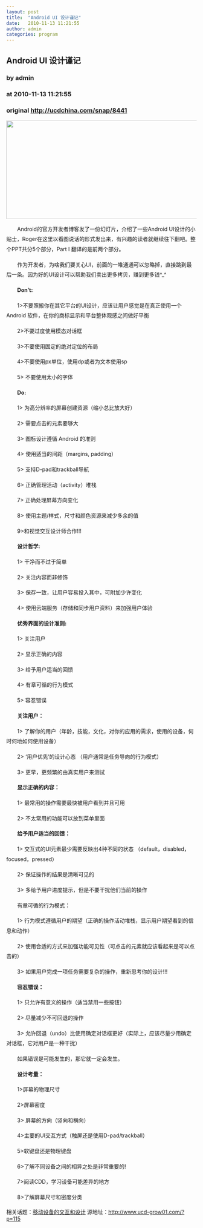 ```yaml
---
layout: post
title:  "Android UI 设计谨记"
date:   2010-11-13 11:21:55
author: admin
categories: program
---
```


## Android UI 设计谨记
### by admin
### at 2010-11-13 11:21:55
### original <http://ucdchina.com/snap/8441>

<p><img title="1" src="http://img.ucdchina.com/upload/snap/2010-11/0816943d8657ca9e22eaf37d1496b37c.png" alt="" width="635" height="260"></p>
 
<p style="text-indent:.3in;line-height:20.0pt"><span>Android的官方开发者博客发了一份幻灯片，介绍了一些Android UI设计的小贴士，Roger在这里以看图说话的形式发出来，有兴趣的读者就继续往下翻吧。整个PPT共分5个部分，Part I 翻译的是前两个部分。</span></p>
 
<p style="text-indent:.3in;line-height:20.0pt"><span>作为开发者，为啥我们要关心UI，前面的一堆通通可以忽略掉，直接跳到最后一条。因为好的UI设计可以帮助我们卖出更多拷贝，赚到更多钱^_^</span></p>
 
<p style="text-indent:.3in;line-height:20.0pt"><strong>Don’t:</strong></p>
 
<p style="text-indent:.3in;line-height:20.0pt">1&gt;不要照搬你在其它平台的UI设计，应该让用户感觉是在真正使用一个 Android 软件，在你的商标显示和平台整体观感之间做好平衡</p>
 
<p style="text-indent:.3in;line-height:20.0pt">2&gt;不要过度使用模态对话框</p>
 
<p style="text-indent:.3in;line-height:20.0pt">3&gt;不要使用固定的绝对定位的布局</p>
 
<p style="text-indent:.3in;line-height:20.0pt">4&gt;不要使用px单位，使用dp或者为文本使用sp</p>
 
<p style="text-indent:.3in;line-height:20.0pt">5&gt; 不要使用太小的字体</p>
 
<p style="text-indent:.3in;line-height:20.0pt"><strong>Do:</strong></p>
 
<p style="text-indent:.3in;line-height:20.0pt">1&gt; 为高分辨率的屏幕创建资源（缩小总比放大好）</p>
 
<p style="text-indent:.3in;line-height:20.0pt">2&gt; 需要点击的元素要够大</p>
 
<p style="text-indent:.3in;line-height:20.0pt">3&gt; 图标设计遵循 Android 的准则</p>
 
<p style="text-indent:.3in;line-height:20.0pt">4&gt; 使用适当的间距（margins, padding）</p>
 
<p style="text-indent:.3in;line-height:20.0pt">5&gt; 支持D-pad和trackball导航</p>
 
<p style="text-indent:.3in;line-height:20.0pt">6&gt; 正确管理活动（activity）堆栈</p>
 
<p style="text-indent:.3in;line-height:20.0pt">7&gt; 正确处理屏幕方向变化</p>
 
<p style="text-indent:.3in;line-height:20.0pt">8&gt; 使用主题/样式，尺寸和颜色资源来减少多余的值</p>
 
<p style="text-indent:.3in;line-height:20.0pt">9&gt;和视觉交互设计师合作!!!</p>
 
<p style="text-indent:.3in;line-height:20.0pt"><strong>设计哲学:</strong></p>
 
<p style="text-indent:.3in;line-height:20.0pt">1&gt; 干净而不过于简单</p>
 
<p style="text-indent:.3in;line-height:20.0pt">2&gt; 关注内容而非修饰</p>
 
<p style="text-indent:.3in;line-height:20.0pt">3&gt; 保存一致，让用户容易投入其中，可附加少许变化</p>
 
<p style="text-indent:.3in;line-height:20.0pt">4&gt; 使用云端服务（存储和同步用户资料）来加强用户体验</p>
 
<p style="text-indent:.3in;line-height:20.0pt"><strong>优秀界面的设计准则:</strong></p>
 
<p style="text-indent:.3in;line-height:20.0pt">1&gt; 关注用户</p>
 
<p style="text-indent:.3in;line-height:20.0pt">2&gt; 显示正确的内容</p>
 
<p style="text-indent:.3in;line-height:20.0pt">3&gt; 给予用户适当的回馈</p>
 
<p style="text-indent:.3in;line-height:20.0pt">4&gt; 有章可循的行为模式</p>
 
<p style="text-indent:.3in;line-height:20.0pt">5&gt; 容忍错误</p>
 
<p style="text-indent:.3in;line-height:20.0pt"><strong>关注用户：</strong></p>
 
<p style="text-indent:.3in;line-height:20.0pt">1&gt; 了解你的用户（年龄，技能，文化，对你的应用的需求，使用的设备，何时何地如何使用设备）</p>
 
<p style="text-indent:.3in;line-height:20.0pt">2&gt; ‘用户优先’的设计心态 （用户通常是任务导向的行为模式）</p>
 
<p style="text-indent:.3in;line-height:20.0pt">3&gt; 更早，更频繁的由真实用户来测试</p>
 
<p style="text-indent:.3in;line-height:20.0pt"><strong>显示正确的内容：</strong></p>
 
<p style="text-indent:.3in;line-height:20.0pt">1&gt; 最常用的操作需要最快被用户看到并且可用</p>
 
<p style="text-indent:.3in;line-height:20.0pt">2&gt; 不太常用的功能可以放到菜单里面</p>
 
<p style="text-indent:.3in;line-height:20.0pt"><strong>给予用户适当的回馈：</strong></p>
 
<p style="text-indent:.3in;line-height:20.0pt">1&gt; 交互式的UI元素最少需要反映出4种不同的状态 （default，disabled，focused，pressed）</p>
 
<p style="text-indent:.3in;line-height:20.0pt">2&gt; 保证操作的结果是清晰可见的</p>
 
<p style="text-indent:.3in;line-height:20.0pt">3&gt; 多给予用户进度提示，但是不要干扰他们当前的操作</p>
 
<p style="text-indent:.3in;line-height:20.0pt">有章可循的行为模式：</p>
 
<p style="text-indent:.3in;line-height:20.0pt">1&gt; 行为模式遵循用户的期望（正确的操作活动堆栈，显示用户期望看到的信息和动作）</p>
 
<p style="text-indent:.3in;line-height:20.0pt">2&gt; 使用合适的方式来加强功能可见性（可点击的元素就应该看起来是可以点击的）</p>
 
<p style="text-indent:.3in;line-height:20.0pt">3&gt; 如果用户完成一项任务需要复杂的操作，重新思考你的设计!!!</p>
 
<p style="text-indent:.3in;line-height:20.0pt"><strong>容忍错误：</strong></p>
 
<p style="text-indent:.3in;line-height:20.0pt">1&gt; 只允许有意义的操作（适当禁用一些按钮）</p>
 
<p style="text-indent:.3in;line-height:20.0pt">2&gt; 尽量减少不可回退的操作</p>
 
<p style="text-indent:.3in;line-height:20.0pt">3&gt; 允许回退（undo）比使用确定对话框更好（实际上，应该尽量少用确定对话框，它对用户是一种干扰）</p>
 
<p style="text-indent:.3in;line-height:20.0pt">如果错误是可能发生的，那它就一定会发生。</p>
 
<p style="text-indent:.3in;line-height:20.0pt"><strong>设计考量：</strong></p>
 
<p style="text-indent:.3in;line-height:20.0pt">1&gt;屏幕的物理尺寸</p>
 
<p style="text-indent:.3in;line-height:20.0pt">2&gt;屏幕密度</p>
 
<p style="text-indent:.3in;line-height:20.0pt">3&gt; 屏幕的方向（竖向和横向）</p>
 
<p style="text-indent:.3in;line-height:20.0pt">4&gt;主要的UI交互方式（触屏还是使用D-pad/trackball）</p>
 
<p style="text-indent:.3in;line-height:20.0pt">5&gt;软键盘还是物理键盘</p>
 
<p style="text-indent:.3in;line-height:20.0pt">6&gt;了解不同设备之间的相异之处是非常重要的!</p>
 
<p style="text-indent:.3in;line-height:20.0pt">7&gt;阅读CDD，学习设备可能差异的地方</p>
 
<p style="text-indent:.3in;line-height:20.0pt">8&gt;了解屏幕尺寸和密度分类</p><p>相关话题：<a href="http://ucdchina.com/topic/322">移动设备的交互和设计</a> 源地址：<a href="http://www.ucd-grow01.com/?p=115">http://www.ucd-grow01.com/?p=115</a></p>